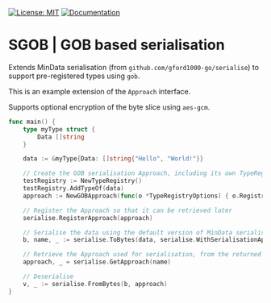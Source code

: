 [![License: MIT](https://img.shields.io/badge/License-MIT-blue.svg)](https://en.wikipedia.org/wiki/MIT_License)
[![Documentation](https://img.shields.io/badge/Documentation-GoDoc-green.svg)](https://godoc.org/github.com/gford1000-go/sgob)

# SGOB | GOB based serialisation

Extends MinData serialisation (from `github.com/gford1000-go/serialise`) to support pre-registered types using `gob`.

This is an example extension of the `Approach` interface.

Supports optional encryption of the byte slice using `aes-gcm`.

```go
func main() {
    type myType struct {
        Data []string
    }

    data := &myType{Data: []string{"Hello", "World!"}}

    // Create the GOB serialisation Approach, including its own TypeRegistry
    testRegistry := NewTypeRegistry()
    testRegistry.AddTypeOf(data)
    approach := NewGOBApproach(func(o *TypeRegistryOptions) { o.Registry = testRegistry })

    // Register the Approach so that it can be retrieved later
    serialise.RegisterApproach(approach)

    // Serialise the data using the default version of MinData serialisation
    b, name, _ := serialise.ToBytes(data, serialise.WithSerialisationApproach(approach))

    // Retrieve the Approach used for serialisation, from the returned name
    approach, _ = serialise.GetApproach(name)

    // Deserialise
    v, _ := serialise.FromBytes(b, approach)
}
```
